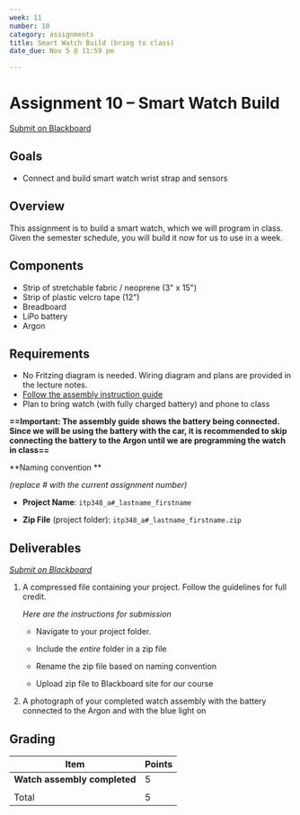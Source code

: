 ```yaml
---
week: 11
number: 10
category: assignments
title: Smart Watch Build (bring to class)
date_due: Nov 5 @ 11:59 pm

---
```

Assignment 10 – Smart Watch Build
============================

[Submit on Blackboard](https://blackboard.usc.edu/)

Goals
-----

-   Connect and build smart watch wrist strap and sensors

## Overview

This assignment is to build a smart watch, which we will program in class. Given the semester schedule, you will build it now for us to use in a week.

## Components

-    Strip of stretchable fabric / neoprene (3" x 15")
-    Strip of plastic velcro tape (12")
-    Breadboard
-    LiPo battery
-    Argon

## Requirements

-   No Fritzing diagram is needed. Wiring diagram and plans are provided in the
    lecture notes.
-   [Follow the assembly instruction guide](guide_build_watch)
-   Plan to bring watch (with fully charged battery) and phone to class

**==Important: The assembly guide shows the battery being connected. Since we will be using the battery with the car, it is recommended to skip connecting the battery to the Argon until we are programming the watch in class==**

**Naming convention **

*(replace \# with the current assignment number)*

-   **Project Name**: `itp348_a#_lastname_firstname`

-   **Zip File** (project folder): `itp348_a#_lastname_firstname.zip`

Deliverables
------------

*[Submit on Blackboard](https://blackboard.usc.edu)*


1. A compressed file containing your project. Follow the guidelines for full
   credit.

   *Here are the instructions for submission*


   - Navigate to your project folder.

   - Include the *entire* folder in a zip file

   - Rename the zip file based on naming convention

   - Upload zip file to Blackboard site for our course

2. A photograph of your completed watch assembly with the battery connected to the Argon and with the blue light on



Grading
-------

| Item                         | Points |
| ---------------------------- | ------ |
| **Watch assembly completed** | 5      |
|                              |        |
| Total                        | 5      |